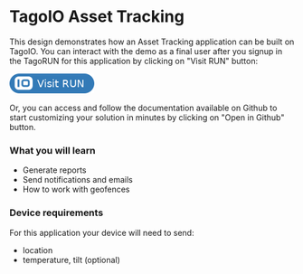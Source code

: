 # TagoIO Asset Tracking

This design demonstrates how an Asset Tracking application can be built on TagoIO. You can interact with the demo as a final user after you signup in the TagoRUN for this application by clicking on "Visit RUN" button:

[![Visit RUN](https://raw.githubusercontent.com/tago-io/explore-asset-tracking/master/images/visitRun.png?raw=true)](https://admin.develop.tago.io/explore)

Or, you can access and follow the documentation available on Github to start customizing your solution in minutes by clicking on "Open in Github" button.

### What you will learn
- Generate reports
- Send notifications and emails
- How to work with geofences

### Device requirements
For this application your device will need to send:
- location
- temperature, tilt  (optional)
